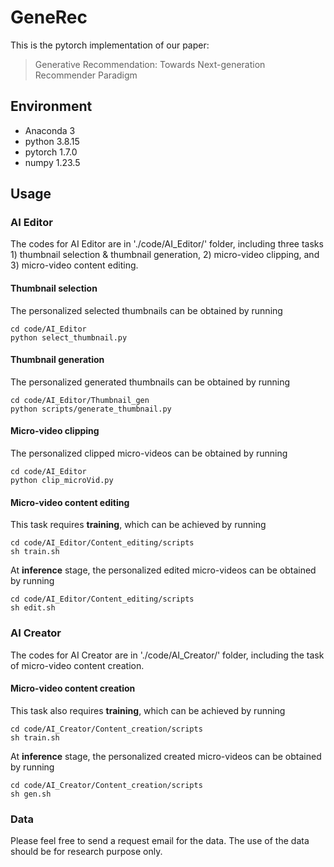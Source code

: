 # GeneRec
This is the pytorch implementation of our paper:
> Generative Recommendation: Towards Next-generation Recommender Paradigm

## Environment
- Anaconda 3
- python 3.8.15
- pytorch 1.7.0
- numpy 1.23.5

## Usage

### AI Editor
The codes for AI Editor are in './code/AI_Editor/' folder, including three tasks 1) thumbnail selection & thumbnail generation, 2) micro-video clipping, and 3) micro-video content editing.

#### Thumbnail selection
The personalized selected thumbnails can be obtained by running
```
cd code/AI_Editor
python select_thumbnail.py
```

#### Thumbnail generation
The personalized generated thumbnails can be obtained by running
```
cd code/AI_Editor/Thumbnail_gen
python scripts/generate_thumbnail.py
```

#### Micro-video clipping
The personalized clipped micro-videos can be obtained by running
```
cd code/AI_Editor
python clip_microVid.py
```

#### Micro-video content editing
This task requires **training**, which can be achieved by running
```
cd code/AI_Editor/Content_editing/scripts
sh train.sh
```

At **inference** stage, the personalized edited micro-videos can be obtained by running
```
cd code/AI_Editor/Content_editing/scripts
sh edit.sh
```

### AI Creator
The codes for AI Creator are in './code/AI_Creator/' folder, including the task of micro-video content creation.

#### Micro-video content creation
This task also requires **training**, which can be achieved by running
```
cd code/AI_Creator/Content_creation/scripts
sh train.sh
```

At **inference** stage, the personalized created micro-videos can be obtained by running
```
cd code/AI_Creator/Content_creation/scripts
sh gen.sh
```

### Data
Please feel free to send a request email for the data. The use of the data should be for research purpose only. 
